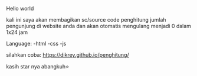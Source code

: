 Hello world

kali ini saya akan membagikan sc/source code penghitung jumlah pengunjung di website anda dan akan otomatis mengulang menjadi 0 dalam 1x24 jam


Language:
-html
-css
-js


silahkan coba:
https://dikrey.github.io/penghitung/
 
kasih star nya abangkuh⭐
